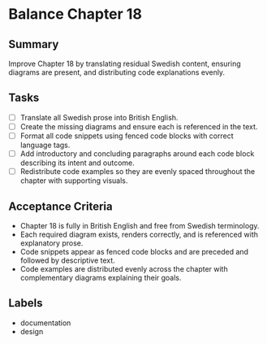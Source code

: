 # Balance Chapter 18

## Summary
Improve Chapter 18 by translating residual Swedish content, ensuring diagrams are present, and distributing code explanations evenly.

## Tasks
- [ ] Translate all Swedish prose into British English.
- [ ] Create the missing diagrams and ensure each is referenced in the text.
- [ ] Format all code snippets using fenced code blocks with correct language tags.
- [ ] Add introductory and concluding paragraphs around each code block describing its intent and outcome.
- [ ] Redistribute code examples so they are evenly spaced throughout the chapter with supporting visuals.

## Acceptance Criteria
- Chapter 18 is fully in British English and free from Swedish terminology.
- Each required diagram exists, renders correctly, and is referenced with explanatory prose.
- Code snippets appear as fenced code blocks and are preceded and followed by descriptive text.
- Code examples are distributed evenly across the chapter with complementary diagrams explaining their goals.

## Labels
- documentation
- design
